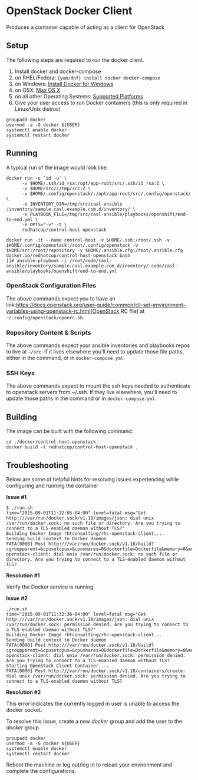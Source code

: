 OpenStack Docker Client
==================

Produces a container capable of acting as a client for OpenStack

## Setup

The following steps are required to run the docker client.

1. Install docker and docker-compose
  1. on RHEL/Fedora: ```{yum/dnf} install docker docker-compose```
  2. on Windows: [Install Docker for Windows](https://docs.docker.com/windows/step_one/)
  3. on OSX: [Max OS X](https://docs.docker.com/installation/mac/)
  4. on all other Operating Systems: [Supported Platforms](https://docs.docker.com/installation/)
2. Give your user access to run Docker containers (this is only required in Linux/Unix distros)
```
groupadd docker
usermod -a -G docker ${USER}
systemctl enable docker
systemctl restart docker
```

## Running

A typical run of the image would look like:

```
docker run -u `id -u` \
      -v $HOME/.ssh/id_rsa:/opt/app-root/src/.ssh/id_rsa:Z \
      -v $HOME/src/:/tmp/src:Z \
      -v $HOME/.config/openstack/:/opt/app-root/src/.config/openstack/ \
      -e INVENTORY_DIR=/tmp/src/casl-ansible /inventory/sample.casl.example.com.d/inventory/ \
      -e PLAYBOOK_FILE=/tmp/src/casl-ansible/playbooks/openshift/end-to-end.yml \
      -e OPTS="-v" -t \
      redhatcop/control-host-openstack
```

```
docker run -it --name control-host -v $HOME/.ssh:/root/.ssh -v $HOME/.config/openstack:/root/.config/openstack -v $HOME/src:/root/repository -v $HOME/.ansible.cfg:/root/.ansible.cfg docker.io/redhatcop/control-host-openstack bash
[]# ansible-playbook -i /root/code/casl-ansible/inventory/sample.casl.example.com.d/inventory/ code/casl-ansible/playbooks/openshift/end-to-end.yml
```

### OpenStack Configuration Files

The above commands expect you to have an link:https://docs.openstack.org/user-guide/common/cli-set-environment-variables-using-openstack-rc.html[OpenStack RC file] at `~/.config/openstack/openrc.sh`.

### Repository Content & Scripts

The above commands expect your ansible inventories and playbooks repos to live at `~/src`. If it lives elsewhere you'll need to update those file paths, either in the command, or in `docker-compose.yml`.

### SSH Keys

The above commands expect to mount the ssh keys needed to authenticate to openstack servers from ~/.ssh. If they live elsewhere, you'll need to update those paths in the command or in `docker-compose.yml`.

## Building

The image can be built with the following command:

```
cd ./docker/control-host-openstack
docker build -t redhatcop/control-host-openstack .
```


## Troubleshooting

Below are some of helpful hints for resolving issues experiencing while configuring and running the container

**Issue #1**

```
$ ./run.sh
time="2015-09-01T11:22:05-04:00" level=fatal msg="Get http:///var/run/docker.sock/v1.18/images/json: dial unix /var/run/docker.sock: no such file or directory. Are you trying to connect to a TLS-enabled daemon without TLS?"
Building Docker Image rhtconsulting/rhc-openstack-client....
Sending build context to Docker daemon
FATA[0000] Post http:///var/run/docker.sock/v1.18/build?cgroupparent=&cpusetcpus=&cpushares=0&dockerfile=Dockerfile&memory=0&memswap=0&rm=1&t=rhtconsulting%2Frhc-openstack-client: dial unix /var/run/docker.sock: no such file or directory. Are you trying to connect to a TLS-enabled daemon without TLS?
```

**Resolution #1**

Verify the Docker service is running

**Issue #2**

```
./run.sh
time="2015-09-01T11:32:36-04:00" level=fatal msg="Get http:///var/run/docker.sock/v1.18/images/json: dial unix /var/run/docker.sock: permission denied. Are you trying to connect to a TLS-enabled daemon without TLS?"
Building Docker Image rhtconsulting/rhc-openstack-client....
Sending build context to Docker daemon
FATA[0000] Post http:///var/run/docker.sock/v1.18/build?cgroupparent=&cpusetcpus=&cpushares=0&dockerfile=Dockerfile&memory=0&memswap=0&rm=1&t=rhtconsulting%2Frhc-openstack-client: dial unix /var/run/docker.sock: permission denied. Are you trying to connect to a TLS-enabled daemon without TLS?
Starting OpenStack Client Container....
FATA[0000] Post http:///var/run/docker.sock/v1.18/containers/create: dial unix /var/run/docker.sock: permission denied. Are you trying to connect to a TLS-enabled daemon without TLS?
```

**Resolution #2**

This error indicates the currently logged in user is unable to access the docker socket.

To resolve this issue, create a new *docker* group and add the user to the *docker* group

```
groupadd docker
usermod -a -G docker ${USER}
systemctl enable docker
systemctl restart docker
```

Reboot the machine or log out/log in to reload your environment and complete the configurations.
